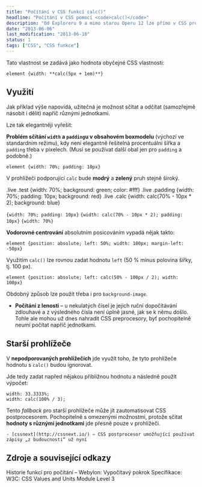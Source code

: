 ```yaml
---
title: "Počítání v CSS funkcí calc()"
headline: "Počítání v CSS pomocí <code>calc()</code>"
description: "Od Exploreru 9 a mimo starou Operu 12 lze přímo v CSS provádět jednoduché výpočty využitím <code>calc()</code>."
date: "2013-06-06"
last_modification: "2013-06-10"
status: 1
tags: ["CSS", "CSS funkce"]
---
```


Tato vlastnost se zadává jako hodnota obyčejné CSS vlastnosti:
```
element {width: **calc(5px + 1em)**}
```

## Využití

Jak příklad výše napovídá, užitečná je možnost sčítat a odčítat (samozřejmě násobit i dělit) napříč různými jednotkami. 

Lze tak elegantněji vyřešit:

**Problém sčítání `width` a `padding`u v obsahovém boxmodelu** (výchozí ve standardním režimu), kdy není elegantně řešitelná procentuální šířka a `padding` třeba v pixelech. (Musí se používat další obal jen pro `padding` a podobně.)
```
element {width: 70%; padding: 10px}
```

V prohlížeči podporující `calc` bude **modrý** a **zelený** pruh stejně široký.

.live .test {width: 70%; background: green; color: #fff}
.live .padding {width: 70%; padding: 10px; background: red}
.live .calc {width: calc(70% - 10px * 2); background: blue}

`{width: 70%; padding: 10px}`
`{width: calc(70% - 10px * 2); padding: 10px}`
`{width: 70%}`

**Vodorovné centrování** absolutním posicováním vypadá nějak takto:
```
element {position: absolute; left: 50%; width: 100px; margin-left: -50px}
```

Využitím `calc()` lze rovnou zadat hodnotu `left` (50 % minus polovina šířky, tj. 100 px).
```
element {position: absolute; left: calc(50% - 100px / 2); width: 100px}
```

  Obdobný způsob lze použít třeba i pro `background-image`.

  - **Počítání z lenosti** – u nekulatých čísel je jejich ruční dopočítávání zdlouhavé a z výsledného čísla není úplně jasné, jak se k němu došlo. Tohle ale mohou už dnes nahradit CSS preprocesory, byť pochopitelně neumí počítat napříč jednotkami.

## Starší prohlížeče

V **nepodporovaných prohlížečích** jde využít toho, že tyto prohlížeče hodnotu s `calc()` budou ignorovat.

Jde tedy zadat napřed nějakou přibližnou hodnotu a následně použít výpočet:

```
width: 33.3333%;
width: calc(100% / 3);
```

Tento *fallback* pro starší prohlížeče může jít zautomatisovat CSS postprocesorem. Pochopitelně s omezenými možnostmi, protože sčítat **hodnoty s různými jednotkami** jde přesně pouze v prohlížeči.

    - [cssnext](http://cssnext.io/) – CSS postprocesor umožňující používat zápisy „z budoucnosti“ už nyní

## Zdroje a související odkazy

Historie funkcí pro počítání – Webylon: Vypočítavý pokrok
Specifikace: W3C: CSS Values and Units Module Level 3